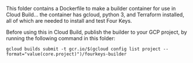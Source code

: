 This folder contains a Dockerfile to make a builder container for use
in Cloud Build... the container has gcloud, python 3, and Terraform installed,
all of which are needed to install and test Four Keys.

Before using this in Cloud Build, publish the builder to your GCP project, by running the following command in this folder:

```
gcloud builds submit -t gcr.io/$(gcloud config list project --format="value(core.project)")/fourkeys-builder
```